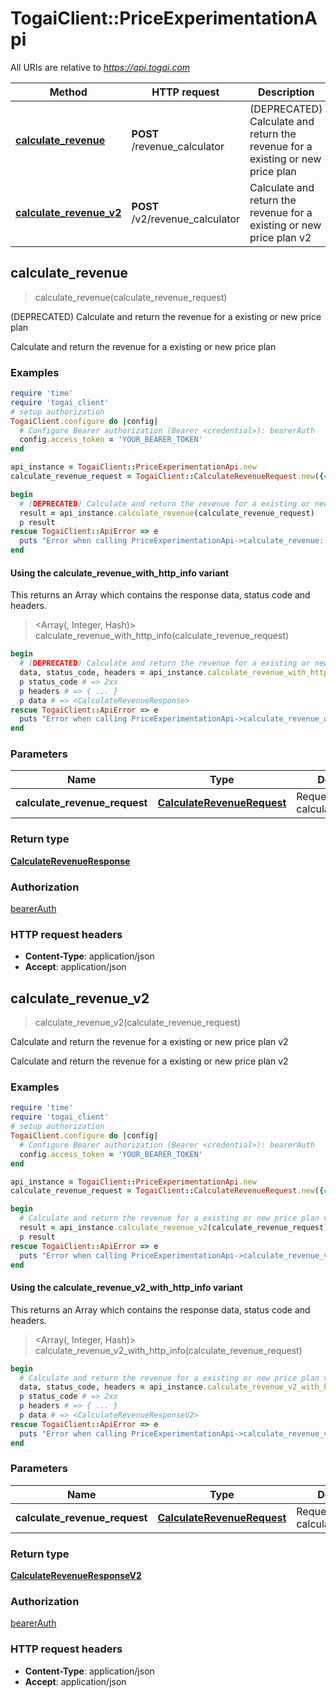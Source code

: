 # TogaiClient::PriceExperimentationApi

All URIs are relative to *https://api.togai.com*

| Method | HTTP request | Description |
| ------ | ------------ | ----------- |
| [**calculate_revenue**](PriceExperimentationApi.md#calculate_revenue) | **POST** /revenue_calculator | (DEPRECATED) Calculate and return the revenue for a existing or new price plan |
| [**calculate_revenue_v2**](PriceExperimentationApi.md#calculate_revenue_v2) | **POST** /v2/revenue_calculator | Calculate and return the revenue for a existing or new price plan v2 |


## calculate_revenue

> <CalculateRevenueResponse> calculate_revenue(calculate_revenue_request)

(DEPRECATED) Calculate and return the revenue for a existing or new price plan

Calculate and return the revenue for a existing or new price plan

### Examples

```ruby
require 'time'
require 'togai_client'
# setup authorization
TogaiClient.configure do |config|
  # Configure Bearer authorization (Bearer <credential>): bearerAuth
  config.access_token = 'YOUR_BEARER_TOKEN'
end

api_instance = TogaiClient::PriceExperimentationApi.new
calculate_revenue_request = TogaiClient::CalculateRevenueRequest.new({currency_config: TogaiClient::CurrencyConfig.new({mode: 'CUSTOM'}), price_plan_details_config: TogaiClient::PricePlanDetailsConfig.new({mode: 'CUSTOM'}), usage_config: TogaiClient::UsageConfig.new({mode: 'CUSTOM'}), license_entries_config: TogaiClient::LicenseEntriesConfig.new({mode: 'CUSTOM'})}) # CalculateRevenueRequest | Request payload for calculateRevenueAPI

begin
  # (DEPRECATED) Calculate and return the revenue for a existing or new price plan
  result = api_instance.calculate_revenue(calculate_revenue_request)
  p result
rescue TogaiClient::ApiError => e
  puts "Error when calling PriceExperimentationApi->calculate_revenue: #{e}"
end
```

#### Using the calculate_revenue_with_http_info variant

This returns an Array which contains the response data, status code and headers.

> <Array(<CalculateRevenueResponse>, Integer, Hash)> calculate_revenue_with_http_info(calculate_revenue_request)

```ruby
begin
  # (DEPRECATED) Calculate and return the revenue for a existing or new price plan
  data, status_code, headers = api_instance.calculate_revenue_with_http_info(calculate_revenue_request)
  p status_code # => 2xx
  p headers # => { ... }
  p data # => <CalculateRevenueResponse>
rescue TogaiClient::ApiError => e
  puts "Error when calling PriceExperimentationApi->calculate_revenue_with_http_info: #{e}"
end
```

### Parameters

| Name | Type | Description | Notes |
| ---- | ---- | ----------- | ----- |
| **calculate_revenue_request** | [**CalculateRevenueRequest**](CalculateRevenueRequest.md) | Request payload for calculateRevenueAPI |  |

### Return type

[**CalculateRevenueResponse**](CalculateRevenueResponse.md)

### Authorization

[bearerAuth](../README.md#bearerAuth)

### HTTP request headers

- **Content-Type**: application/json
- **Accept**: application/json


## calculate_revenue_v2

> <CalculateRevenueResponseV2> calculate_revenue_v2(calculate_revenue_request)

Calculate and return the revenue for a existing or new price plan v2

Calculate and return the revenue for a existing or new price plan v2

### Examples

```ruby
require 'time'
require 'togai_client'
# setup authorization
TogaiClient.configure do |config|
  # Configure Bearer authorization (Bearer <credential>): bearerAuth
  config.access_token = 'YOUR_BEARER_TOKEN'
end

api_instance = TogaiClient::PriceExperimentationApi.new
calculate_revenue_request = TogaiClient::CalculateRevenueRequest.new({currency_config: TogaiClient::CurrencyConfig.new({mode: 'CUSTOM'}), price_plan_details_config: TogaiClient::PricePlanDetailsConfig.new({mode: 'CUSTOM'}), usage_config: TogaiClient::UsageConfig.new({mode: 'CUSTOM'}), license_entries_config: TogaiClient::LicenseEntriesConfig.new({mode: 'CUSTOM'})}) # CalculateRevenueRequest | Request payload for calculateRevenueAPI

begin
  # Calculate and return the revenue for a existing or new price plan v2
  result = api_instance.calculate_revenue_v2(calculate_revenue_request)
  p result
rescue TogaiClient::ApiError => e
  puts "Error when calling PriceExperimentationApi->calculate_revenue_v2: #{e}"
end
```

#### Using the calculate_revenue_v2_with_http_info variant

This returns an Array which contains the response data, status code and headers.

> <Array(<CalculateRevenueResponseV2>, Integer, Hash)> calculate_revenue_v2_with_http_info(calculate_revenue_request)

```ruby
begin
  # Calculate and return the revenue for a existing or new price plan v2
  data, status_code, headers = api_instance.calculate_revenue_v2_with_http_info(calculate_revenue_request)
  p status_code # => 2xx
  p headers # => { ... }
  p data # => <CalculateRevenueResponseV2>
rescue TogaiClient::ApiError => e
  puts "Error when calling PriceExperimentationApi->calculate_revenue_v2_with_http_info: #{e}"
end
```

### Parameters

| Name | Type | Description | Notes |
| ---- | ---- | ----------- | ----- |
| **calculate_revenue_request** | [**CalculateRevenueRequest**](CalculateRevenueRequest.md) | Request payload for calculateRevenueAPI |  |

### Return type

[**CalculateRevenueResponseV2**](CalculateRevenueResponseV2.md)

### Authorization

[bearerAuth](../README.md#bearerAuth)

### HTTP request headers

- **Content-Type**: application/json
- **Accept**: application/json


